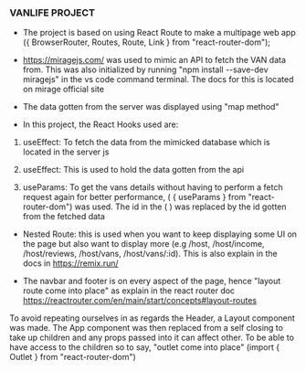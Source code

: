 ### VANLIFE PROJECT

- The project is based on using React Route to make a multipage web app ({ BrowserRouter, Routes, Route, Link } from "react-router-dom");

- https://miragejs.com/ was used to mimic an API to fetch the VAN data from. This was also initialized by running "npm install --save-dev miragejs" in the vs code command terminal. The docs for this is located on mirage official site

- The data gotten from the server was displayed using "map method"

- In this project, the React Hooks used are:

1. useEffect: To fetch the data from the mimicked database which is located in the server js

2. useEffect: This is used to hold the data gotten from the api

3. useParams: To get the vans details without having to perform a fetch request again for better performance, ( { useParams } from "react-router-dom") was used. The id in the ( <Route path="/vans/:id"/>) was replaced by the id gotten from the fetched data

- Nested Route: this is used when you want to keep displaying some UI on the page but also want to display more (e.g /host, /host/income, /host/reviews, /host/vans, /host/vans/:id). This is also explain in the docs in https://remix.run/

* The navbar and footer is on every aspect of the page, hence "layout route come into place" as explain in the react router doc https://reactrouter.com/en/main/start/concepts#layout-routes

To avoid repeating ourselves in as regards the Header, a Layout component was made. The App component was then replaced from a self closing <Route> to take up children and any props passed into it can affect other.
To be able to have access to the children so to say, "outlet come into place" (import { Outlet } from "react-router-dom")
